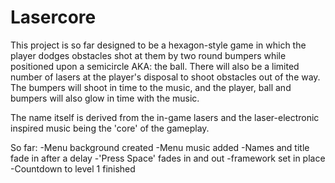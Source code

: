 Lasercore
=======

This project is so far designed to be a hexagon-style game in which the player dodges obstacles shot at them by two round bumpers while positioned upon a semicircle AKA: the ball. There will also be a limited number of lasers at the player's disposal to shoot obstacles out of the way. The bumpers will shoot in time to the music, and the player, ball and bumpers will also glow in time with the music. 

The name itself is derived from the in-game lasers and the laser-electronic inspired music being the 'core' of the gameplay.

So far: 
-Menu background created
-Menu music added
-Names and title fade in after a delay 
-'Press Space' fades in and out
-framework set in place
-Countdown to level 1 finished